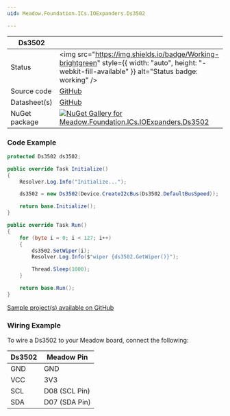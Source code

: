```yaml
---
uid: Meadow.Foundation.ICs.IOExpanders.Ds3502

---
```


| Ds3502 | |
|--------|--------|
| Status | <img src="https://img.shields.io/badge/Working-brightgreen" style={{ width: "auto", height: "-webkit-fill-available" }} alt="Status badge: working" /> |
| Source code | [GitHub](https://github.com/WildernessLabs/Meadow.Foundation/tree/main/Source/Meadow.Foundation.Peripherals/ICs.IOExpanders.Ds3502) |
| Datasheet(s) | [GitHub](https://github.com/WildernessLabs/Meadow.Foundation/tree/main/Source/Meadow.Foundation.Peripherals/ICs.IOExpanders.Ds3502/Datasheet) |
| NuGet package | <a href="https://www.nuget.org/packages/Meadow.Foundation.ICs.IOExpanders.Ds3502/" target="_blank"><img src="https://img.shields.io/nuget/v/Meadow.Foundation.ICs.IOExpanders.Ds3502.svg?label=Meadow.Foundation.ICs.IOExpanders.Ds3502" alt="NuGet Gallery for Meadow.Foundation.ICs.IOExpanders.Ds3502" /></a> |

### Code Example

```csharp
protected Ds3502 ds3502;

public override Task Initialize()
{
    Resolver.Log.Info("Initialize...");

    ds3502 = new Ds3502(Device.CreateI2cBus(Ds3502.DefaultBusSpeed));

    return base.Initialize();
}

public override Task Run()
{
    for (byte i = 0; i < 127; i++)
    {
        ds3502.SetWiper(i);
        Resolver.Log.Info($"wiper {ds3502.GetWiper()}");

        Thread.Sleep(1000);
    }

    return base.Run();
}

```

[Sample project(s) available on GitHub](https://github.com/WildernessLabs/Meadow.Foundation/tree/main/Source/Meadow.Foundation.Peripherals/ICs.IOExpanders.Ds3502/Samples/Ds3502_Sample)

### Wiring Example

To wire a Ds3502 to your Meadow board, connect the following:

| Ds3502  | Meadow Pin    |
|---------|---------------|
| GND     | GND           |
| VCC     | 3V3           |
| SCL     | D08 (SCL Pin) |
| SDA     | D07 (SDA Pin) |
